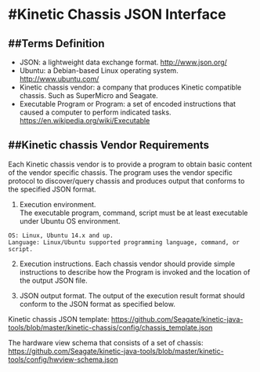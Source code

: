 #Kinetic Chassis JSON Interface 
===============================

##Terms Definition
--------------------------
 * JSON: a lightweight data exchange format. http://www.json.org/
 * Ubuntu: a Debian-based Linux operating system.  http://www.ubuntu.com/
 * Kinetic chassis vendor: a company that produces Kinetic compatible chassis.  Such as SuperMicro and Seagate.
 * Executable Program or Program: a set of encoded instructions that caused a computer to perform indicated tasks. https://en.wikipedia.org/wiki/Executable

##Kinetic chassis Vendor Requirements
---------------------------------------------
Each Kinetic chassis vendor is to provide a program to obtain basic content of the vendor specific chassis.
The program uses the vendor specific protocol to discover/query chassis and produces output that conforms to the specified JSON format.

  1. Execution environment.  
  The executable program, command, script must be at least executable under Ubuntu OS environment.  

  ```
  OS: Linux, Ubuntu 14.x and up.
  Language: Linux/Ubuntu supported programming language, command, or script.
  ```

  2. Execution instructions. 
  Each chassis vendor should provide simple instructions to describe how the Program is invoked and the location of the output JSON file.

  3. JSON output format. 
  The output of the execution result format should conform to the JSON format as specified below.  

  Kinetic chassis JSON template:
  https://github.com/Seagate/kinetic-java-tools/blob/master/kinetic-chassis/config/chassis_template.json
  
  The hardware view schema that consists of a set of chassis:
  https://github.com/Seagate/kinetic-java-tools/blob/master/kinetic-tools/config/hwview-schema.json
